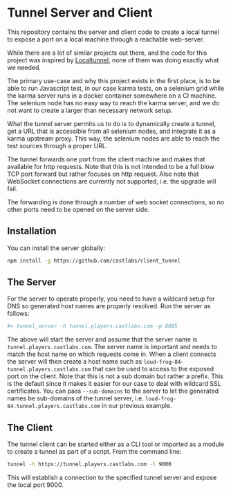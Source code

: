 # Tunnel Server and Client

This repository contains the server and client code to create a local
tunnel to expose a port on a local machine through a reachable web-server. 

While there are a lot of similar projects out there, and the code for this project 
was inspired by [Localtunnel](https://github.com/localtunnel/localtunnel), none of them was 
doing exactly what we needed. 

The primary use-case and why this project exists in the first place, is to be able to 
run Javascript test, in our case karma tests, on a selenium grid while the karma server
runs in a docker container somewhere on a CI machine. The selenium node has no easy way to 
reach the karma server, and we do not want to create a larger than necessary network setup.

What the tunnel server permits us to do is to dynamically create a tunnel, get a URL that 
is accessible from all selenium nodes, and integrate it as a karma upstream proxy. This way,
the selenium nodes are able to reach the test sources through a proper URL.

The tunnel forwards one port from the client machine and makes that available for http requests.
Note that this is not intended to be a full blow TCP port forward but rather focuses on http
request. Also note that WebSocket connections are currently not supported, i.e. the upgrade 
will fail.

The forwarding is done through a number of web socket connections, so no other ports need to 
be opened on the server side.

## Installation 

You can install the server globally:

```bash
npm install -g https://github.com/castlabs/client_tunnel 
```

## The Server

For the server to operate properly, you need to have a wildcard setup for DNS so generated host
names are properly resolved. Run the server as follows:

```bash
#> tunnel_server -h tunnel.players.castlabs.com -p 8085
```

The above will start the server and assume that the server name is `tunnel.players.castlabs.com`.
The server name is important and needs to match the host name on which requests come in. When
a client connects the server will then create a host name such as `loud-frog-84-tunnel.players.castlabs.com` 
that can be used to access to the exposed port on the client. Note that this is not a sub domain
but rather a prefix. This is the default since it makes it easier for our case to deal with 
wildcard SSL certificates. You can pass `--sub-domains` to the server to let the generated 
names be sub-domains of the tunnel server, i.e. `loud-frog-84.tunnel.players.castlabs.com` in 
our previous example.

## The Client

The tunnel client can be started either as a CLI tool or imported as a module to create 
a tunnel as part of a script. From the command line:

```bash
tunnel -h https://tunnel.players.castlabs.com -l 9000
```

This will establish a connection to the specified tunnel server and expose the local port 9000.